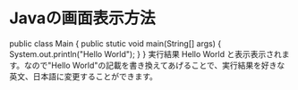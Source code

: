# Javaの画面表示方法
public class Main {
  public stutic void main(String[] args) {
    System.out.println("Hello World");
  }
}
実行結果
Hello World
と表示表示されます。なので"Hello World"の記載を書き換えてあげることで、実行結果を好きな英文、日本語に変更することができます。
